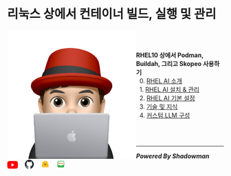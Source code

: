 # 리눅스 상에서 컨테이너 빌드, 실행 및 관리

<img align="left" src="images/이승일--II_컴퓨터.png" height="300px" hrspace="25px" title="100px" alt="안녕"></img>

<br>
<br>

**RHEL10 상에서 Podman, Buildah, 그리고 Skopeo 사용하기**<br>
&nbsp; 0. [RHEL AI 소개](./contents/instroduction_of_rhel_ai.md)<br>
&nbsp; 1. [RHEL AI 설치 & 관리](./contents/manage_life-cycle_of_rhel_ai.md)<br>
&nbsp; 2. [RHEL AI 기본 설정](./contents/rhel_ai.md)<br>
&nbsp; 3. [기술 및 지식](./contents/skills_and_knowledges.md)<br>
&nbsp; 4. [커스텀 LLM 구성](./contents/generate_custom_llm.md)<br>

<br>
<br>

------

***Powered By Shadowman*** &nbsp;&nbsp;[<img src="images/youtube.png" width="25px" title="100px" alt="유투브"/>](https://www.youtube.com/@starlab3030) &nbsp;&nbsp; [<img src="images/github-mark.svg" width="21px" title="100px" alt="것허브"/>](https://github.com/starlab3030/starlab3030.github.io) &nbsp;&nbsp; [<img src="images/hf-logo.png" width="21px" title="100px" alt="허깅페이스"/>](https://huggingface.co/starlab3030) &nbsp;&nbsp; [<img src="images/naver-blog.png" width="21px" title="100px" alt="네이버 블로그"/>](https://blog.naver.com/dark_selee)


